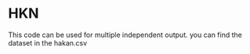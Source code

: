 # HKN
This code can be used for multiple independent output.
you can find the dataset in the hakan.csv
